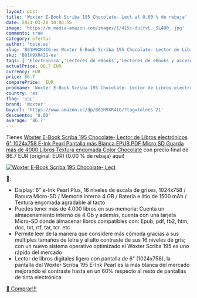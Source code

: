 ```yaml
---
layout: post
title: 'Woxter E-Book Scriba 195 Chocolate- Lect al 0.00 % de rebaja'
date: 2021-03-28 10:06:55
image: 'https://m.media-amazon.com/images/I/415c-dulfvL._SL400_.jpg'
comments: true
category: ofertas
author: 'tole.es'
slug: 'B01H9XR4IG-es Woxter E-Book Scriba 195 Chocolate- Lector de Libros...'
sku: 'B01H9XR4IG-es'
tags: [ 'Electrónica','Lectores de eBooks','Lectores de eBooks y accesorios','chocolate','woxter', ]
actualPrice: 86.7 EUR
currency: EUR
price: 86.7
comparePrice:  EUR
prodname: 'Woxter E-Book Scriba 195 Chocolate- Lector de Libros electrónicos 6"  1024x758  E-Ink Pearl Pantalla más Blanca  EPUB  PDF  Micro SD  Guarda más de 4000 Libros  Textura engomada  Color Chocolate'
country: 'es'
flag: '🇪🇸'
brand: 'Woxter'
buyurl: 'https://www.amazon.es/dp/B01H9XR4IG/?tag=tolees-21'
descuento: '0.00'
average: '86.7'
---
```


Tienes [Woxter E-Book Scriba 195 Chocolate- Lector de Libros electrónicos 6"  1024x758  E-Ink Pearl Pantalla más Blanca  EPUB  PDF  Micro SD  Guarda más de 4000 Libros  Textura engomada  Color Chocolate](https://www.amazon.es/dp/B01H9XR4IG/?tag=tolees-21) con precio final de  86.7 EUR (original:  EUR) (0.00 %  de rebaja) aqui!

[![Woxter E-Book Scriba 195 Chocolate- Lect](https://m.media-amazon.com/images/I/415c-dulfvL._SL400_.jpg)](https://www.amazon.es/dp/B01H9XR4IG/?tag=tolees-21)

🔎:

- Display: 6" e-Ink Pearl Plus, 16 niveles de escala de grises, 1024x758 / Ranura Micro-SD / Memoria interna 4 GB / Batería e litio de 1500 mAh / Textura engomada agradable al tacto
- Puedes tener más de 4.000 libros en sus memoria: Cuenta un almacenamiento interno de 4 Gb y además, cuenta con una tarjeta Micro-SD donde almacenar libros compatibles con: Epub, pdf, fb2, htm, doc, txt, rtf, tar, tcr. etc
- Permite leer de la manera que considere más cómoda gracias a sus múltiples tamaños de letra y al alto contraste de sus 16 niveles de gris; con un nuevo sistema operativo optimizado el Woxter Scriba 195 es uno rápido del mercado
- Lector de libros digitales ligero con pantalla de 6” (1024x758), la pantalla del Woxter Scriba 195 E-Ink Pearl es la más blanca del mercado mejorando el contraste hasta en un 60% respecto al resto de pantallas de tinta electrónica

[🛒 Comprar!!!](https://www.amazon.es/dp/B01H9XR4IG/?tag=tolees-21)
